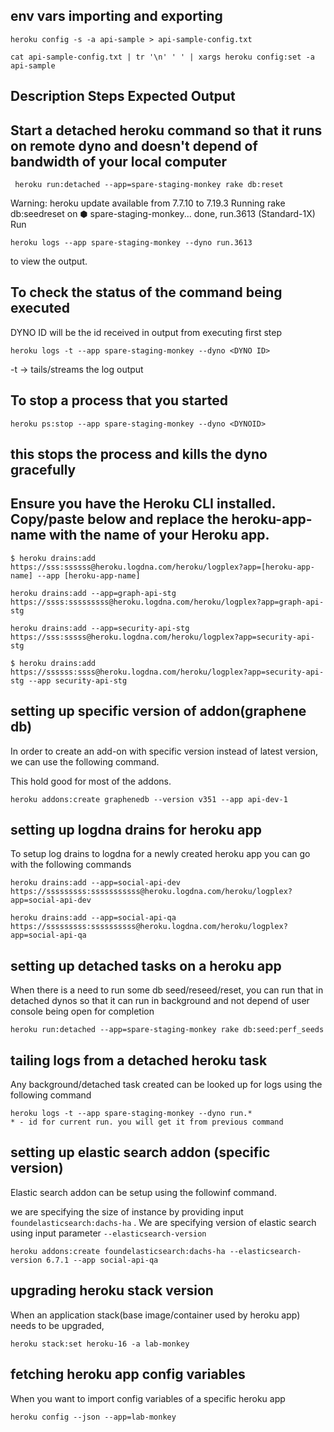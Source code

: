 ##  env vars importing and exporting  
```
heroku config -s -a api-sample > api-sample-config.txt

cat api-sample-config.txt | tr '\n' ' ' | xargs heroku config:set -a  api-sample

````

## Description 	Steps 	Expected Output

##  Start a detached heroku command so that it runs on remote dyno and doesn't depend of bandwidth of your local computer
```
 heroku run:detached --app=spare-staging-monkey rake db:reset  	
```
Warning: heroku update available from 7.7.10 to 7.19.3
Running rake db:seedreset on ⬢ spare-staging-monkey... done, run.3613 (Standard-1X)
Run 
```
heroku logs --app spare-staging-monkey --dyno run.3613 
```
to view the output.

##  To check the status of the command being executed

DYNO ID will be the id received in output from executing first step
```
heroku logs -t --app spare-staging-monkey --dyno <DYNO ID> 	
```
-t → tails/streams the log output
## To stop a process that you started 	
```
heroku ps:stop --app spare-staging-monkey --dyno <DYNOID> 	
```
## this stops the process and kills the dyno gracefully


## Ensure you have the Heroku CLI installed. Copy/paste below and replace the heroku-app-name with the name of your Heroku app.

```
$ heroku drains:add https://sss:ssssss@heroku.logdna.com/heroku/logplex?app=[heroku-app-name] --app [heroku-app-name]

heroku drains:add --app=graph-api-stg https://ssss:sssssssss@heroku.logdna.com/heroku/logplex?app=graph-api-stg

heroku drains:add --app=security-api-stg https://sss:sssss@heroku.logdna.com/heroku/logplex?app=security-api-stg

$ heroku drains:add https://ssssss:ssss@heroku.logdna.com/heroku/logplex?app=security-api-stg --app security-api-stg

```

## setting up specific version of addon(graphene db)

In order to create an add-on with specific version instead of latest version, we can use the following command.

This hold good for most of the addons.

``` heroku cli
heroku addons:create graphenedb --version v351 --app api-dev-1
```

## setting up logdna drains for heroku app

To setup log drains to logdna for a newly created heroku app you can go with the following commands

```
heroku drains:add --app=social-api-dev https://sssssssss:sssssssssss@heroku.logdna.com/heroku/logplex?app=social-api-dev
```

```
heroku drains:add --app=social-api-qa https://sssssssss:ssssssssss@heroku.logdna.com/heroku/logplex?app=social-api-qa
```

## setting up detached tasks on a heroku app

When there is a need to run some db seed/reseed/reset, you can run that in detached dynos so that it can run in background and not depend of user console being open for completion

```
heroku run:detached --app=spare-staging-monkey rake db:seed:perf_seeds
```

## tailing logs from a detached heroku task

Any background/detached task created can be looked up for logs using the following command

```
heroku logs -t --app spare-staging-monkey --dyno run.*
* - id for current run. you will get it from previous command
```

## setting up elastic search addon (specific version)

Elastic search addon can be setup using the followinf command.

we are specifying the size of instance by providing input `foundelasticsearch:dachs-ha` . We are specifying version of elastic search using input parameter `--elasticsearch-version` 

```
heroku addons:create foundelasticsearch:dachs-ha --elasticsearch-version 6.7.1 --app social-api-qa
```

## upgrading heroku stack version 

When an application stack(base image/container used by heroku app) needs to be upgraded,

```
heroku stack:set heroku-16 -a lab-monkey
```

## fetching heroku app config variables

When you want to import config variables of a specific heroku app

```
heroku config --json --app=lab-monkey
```



